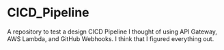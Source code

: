 # CICD_Pipeline
A repository to test a design CICD Pipeline I thought of using API Gateway, AWS Lambda, and GitHub Webhooks. 
I think that I figured everything out.
